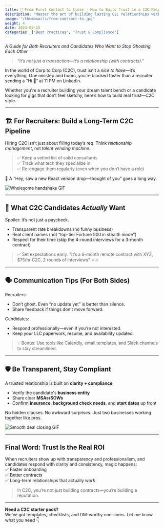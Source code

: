```yaml
---
title: 🤝 From First Contact to Close | How to Build Trust in a C2C Relationship
description: "Master the art of building lasting C2C relationships with practical tips for both recruiters and candidates. Learn proven strategies for transparent communication, efficient onboarding, and maintaining professional trust throughout the contract lifecycle."
image: "/thumbnails/from-contract-to.jpg"
weight: 4
date: 2023-09-15
categories: ["Best Practices", "Trust & Compliance"]
---
```


*A Guide for Both Recruiters and Candidates Who Want to Stop Ghosting Each Other*  

> *“It’s not just a transaction—it’s a relationship (with contracts).”*

In the world of Corp to Corp (C2C), trust isn’t a *nice to have*—it’s everything. One misstep and boom, you’re blocked faster than a recruiter sending a “Hi 👋” at 11 PM on LinkedIn.

Whether you're a recruiter building your dream talent bench or a candidate looking for gigs that don’t feel sketchy, here’s how to build real trust—C2C style.

---

## 🏗️ For Recruiters: Build a Long-Term C2C Pipeline

Hiring C2C isn’t just about filling today’s req. Think *relationship management*, not *talent vending machine*.

> ✅ Keep a vetted list of solid consultants  
> ✅ Track what tech they specialize in  
> ✅ Re-engage them regularly (even when you don’t have a role)

💬 A “Hey, saw a new React version drop—thought of you” goes a long way.

![Wholesome handshake GIF](https://media.giphy.com/media/l3q2K5jinAlChoCLS/giphy.gif)

---

## 🤔 What C2C Candidates *Actually* Want

Spoiler: It’s not just a paycheck.

- Transparent rate breakdowns (no funny business)  
- Real client names (not “top-tier Fortune 500 in stealth mode”)  
- Respect for their time (skip the 4-round interviews for a 3-month contract)

> ✅ Set expectations early. "It’s a 6-month remote contract with XYZ, $75/hr C2C, 2 rounds of interviews" = 🔥

---

## 🗣️ Communication Tips (For Both Sides)

Recruiters:

- Don’t ghost. Even “no update yet” is better than silence.  
- Share feedback if things don’t move forward.

Candidates:

- Respond professionally—even if you’re not interested.  
- Keep your LLC paperwork, resume, and availability updated.

> 💡 Bonus: Use tools like Calendly, email templates, and Slack channels to stay streamlined.

---

## 🛡️ Be Transparent, Stay Compliant

A trusted relationship is built on **clarity + compliance**:

- Verify the candidate's **business entity**  
- Share clear **MSAs/SOWs**  
- Confirm **insurance**, **background check needs**, and **start dates** up front

No hidden clauses. No awkward surprises. Just two businesses working together like pros.

![Smooth deal closing GIF](https://media.giphy.com/media/TdfyKrN7HGTIY/giphy.gif)

---

## Final Word: Trust Is the Real ROI

When recruiters show up with transparency and professionalism, and candidates respond with clarity and consistency, magic happens:  
✅ Faster onboarding  
✅ Better contracts  
✅ Long-term relationships that actually *work*

> In C2C, you’re not just building contracts—you’re building a reputation.

---

**Need a C2C starter pack?**  
We’ve got templates, checklists, and DM-worthy one-liners. Let me know what you need 👇
